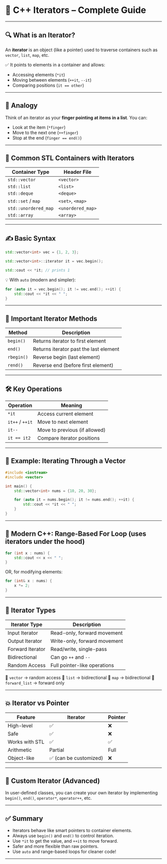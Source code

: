 # 📘 C++ Iterators – Complete Guide

---

## 🔍 What is an Iterator?

An **iterator** is an object (like a pointer) used to traverse containers such as `vector`, `list`, `map`, etc.

✅ It points to elements in a container and allows:

* Accessing elements (`*it`)
* Moving between elements (`++it`, `--it`)
* Comparing positions (`it == other`)

---

## 🧠 Analogy

Think of an iterator as your **finger pointing at items in a list**.
You can:

* Look at the item (`*finger`)
* Move to the next one (`++finger`)
* Stop at the end (`finger == end()`)

---

## 🧰 Common STL Containers with Iterators

| Container Type       | Header File       |
| -------------------- | ----------------- |
| `std::vector`        | `<vector>`        |
| `std::list`          | `<list>`          |
| `std::deque`         | `<deque>`         |
| `std::set` / `map`   | `<set>`, `<map>`  |
| `std::unordered_map` | `<unordered_map>` |
| `std::array`         | `<array>`         |

---

## ✍️ Basic Syntax

```cpp
std::vector<int> vec = {1, 2, 3};

std::vector<int>::iterator it = vec.begin();

std::cout << *it; // prints 1
```

💡 With `auto` (modern and simpler):

```cpp
for (auto it = vec.begin(); it != vec.end(); ++it) {
    std::cout << *it << " ";
}
```

---

## 🔧 Important Iterator Methods

| Method     | Description                            |
| ---------- | -------------------------------------- |
| `begin()`  | Returns iterator to first element      |
| `end()`    | Returns iterator past the last element |
| `rbegin()` | Reverse begin (last element)           |
| `rend()`   | Reverse end (before first element)     |

---

## 🛠️ Key Operations

| Operation       | Meaning                       |
| --------------- | ----------------------------- |
| `*it`           | Access current element        |
| `it++` / `++it` | Move to next element          |
| `it--`          | Move to previous (if allowed) |
| `it == it2`     | Compare iterator positions    |

---

## 🧪 Example: Iterating Through a Vector

```cpp
#include <iostream>
#include <vector>

int main() {
    std::vector<int> nums = {10, 20, 30};

    for (auto it = nums.begin(); it != nums.end(); ++it) {
        std::cout << *it << " ";
    }
}
```

---

## 🎯 Modern C++: Range-Based For Loop (uses iterators under the hood)

```cpp
for (int x : nums) {
    std::cout << x << " ";
}
```

OR, for modifying elements:

```cpp
for (int& x : nums) {
    x *= 2;
}
```

---

## 🔄 Iterator Types

| Iterator Type    | Description                  |
| ---------------- | ---------------------------- |
| Input Iterator   | Read-only, forward movement  |
| Output Iterator  | Write-only, forward movement |
| Forward Iterator | Read/write, single-pass      |
| Bidirectional    | Can go `++` and `--`         |
| Random Access    | Full pointer-like operations |

🔸 `vector` → random access
🔸 `list` → bidirectional
🔸 `map` → bidirectional
🔸 `forward_list` → forward only

---

## 💥 Iterator vs Pointer

| Feature        | Iterator              | Pointer |
| -------------- | --------------------- | ------- |
| High-level     | ✅                     | ❌       |
| Safe           | ✅                     | ❌       |
| Works with STL | ✅                     | ✅       |
| Arithmetic     | Partial               | Full    |
| Object-like    | ✅ (can be customized) | ❌       |

---

## 🧵 Custom Iterator (Advanced)

In user-defined classes, you can create your own iterator by implementing `begin()`, `end()`, `operator*`, `operator++`, etc.

---

## ✅ Summary

* Iterators behave like smart pointers to container elements.
* Always use `begin()` and `end()` to control iteration.
* Use `*it` to get the value, and `++it` to move forward.
* Safer and more flexible than raw pointers.
* Use `auto` and range-based loops for cleaner code!

---